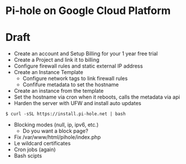 # Pi-hole on Google Cloud Platform

# Draft
- Create an account and Setup Billing for your 1 year free trial
- Create a Project and link it to billing
- Configure firewall rules and static external IP address
- Create an Instance Template
  - Configure network tags to link firewall rules
  - Confifure metadata to set the hostname
- Create an instance from the template
- Set the hostname via cron when it reboots, calls the metadata via api
- Harden the server with UFW and install auto updates
```
$ curl -sSL https://install.pi-hole.net | bash
```
- Blocking modes (null, ip, ipv6, etc.)
  - Do you want a block page?
- Fix /var/www/html/pihole/index.php
- Le wildcard certificates
- Cron jobs (again)
- Bash scipts
